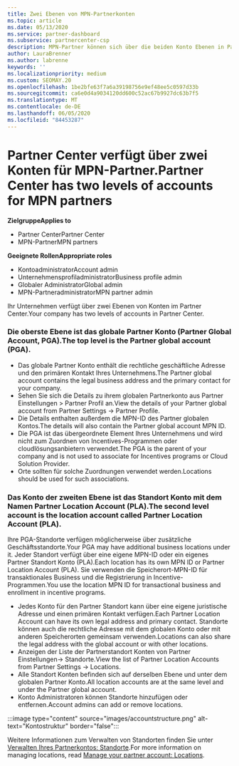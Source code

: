 ```yaml
---
title: Zwei Ebenen von MPN-Partnerkonten
ms.topic: article
ms.date: 05/13/2020
ms.service: partner-dashboard
ms.subservice: partnercenter-csp
description: MPN-Partner können sich über die beiden Konto Ebenen in Partner Center, das globale Partnerkonto (Partner Global Account, PGA) und das Partner Location Account (PLA) informieren.
author: LauraBrenner
ms.author: labrenne
keywords: ''
ms.localizationpriority: medium
ms.custom: SEOMAY.20
ms.openlocfilehash: 1be2bfe63f7a6a39198756e9ef48ee5c0597d33b
ms.sourcegitcommit: ca6e0d4a9034120dd600c52ac67b9927dc63b7f5
ms.translationtype: MT
ms.contentlocale: de-DE
ms.lasthandoff: 06/05/2020
ms.locfileid: "84453287"
---
```

# <a name="partner-center-has-two-levels-of-accounts-for-mpn-partners"></a><span data-ttu-id="25e71-103">Partner Center verfügt über zwei Konten für MPN-Partner.</span><span class="sxs-lookup"><span data-stu-id="25e71-103">Partner Center has two levels of accounts for MPN partners</span></span>

<span data-ttu-id="25e71-104">**Zielgruppe**</span><span class="sxs-lookup"><span data-stu-id="25e71-104">**Applies to**</span></span>

- <span data-ttu-id="25e71-105">Partner Center</span><span class="sxs-lookup"><span data-stu-id="25e71-105">Partner Center</span></span>
- <span data-ttu-id="25e71-106">MPN-Partner</span><span class="sxs-lookup"><span data-stu-id="25e71-106">MPN partners</span></span>

<span data-ttu-id="25e71-107">**Geeignete Rollen**</span><span class="sxs-lookup"><span data-stu-id="25e71-107">**Appropriate roles**</span></span>

- <span data-ttu-id="25e71-108">Kontoadministrator</span><span class="sxs-lookup"><span data-stu-id="25e71-108">Account admin</span></span>
- <span data-ttu-id="25e71-109">Unternehmensprofiladministrator</span><span class="sxs-lookup"><span data-stu-id="25e71-109">Business profile admin</span></span>
- <span data-ttu-id="25e71-110">Globaler Administrator</span><span class="sxs-lookup"><span data-stu-id="25e71-110">Global admin</span></span>
- <span data-ttu-id="25e71-111">MPN-Partneradministrator</span><span class="sxs-lookup"><span data-stu-id="25e71-111">MPN partner admin</span></span>

<span data-ttu-id="25e71-112">Ihr Unternehmen verfügt über zwei Ebenen von Konten im Partner Center.</span><span class="sxs-lookup"><span data-stu-id="25e71-112">Your company has two levels of accounts in Partner Center.</span></span>

### <a name="the-top-level-is-the-partner-global-account-pga"></a><span data-ttu-id="25e71-113">Die oberste Ebene ist das globale Partner Konto (Partner Global Account, PGA).</span><span class="sxs-lookup"><span data-stu-id="25e71-113">The top level is the Partner global account (PGA).</span></span>

- <span data-ttu-id="25e71-114">Das globale Partner Konto enthält die rechtliche geschäftliche Adresse und den primären Kontakt Ihres Unternehmens.</span><span class="sxs-lookup"><span data-stu-id="25e71-114">The Partner global account contains the legal business address and the primary contact for your company.</span></span> 
- <span data-ttu-id="25e71-115">Sehen Sie sich die Details zu ihrem globalen Partnerkonto aus Partner Einstellungen > Partner Profil an.</span><span class="sxs-lookup"><span data-stu-id="25e71-115">View the details of your Partner global account from Partner Settings -> Partner Profile.</span></span>
- <span data-ttu-id="25e71-116">Die Details enthalten außerdem die MPN-ID des Partner globalen Kontos.</span><span class="sxs-lookup"><span data-stu-id="25e71-116">The details will also contain the Partner global account MPN ID.</span></span> 
- <span data-ttu-id="25e71-117">Die PGA ist das übergeordnete Element Ihres Unternehmens und wird nicht zum Zuordnen von Incentives-Programmen oder cloudlösungsanbietern verwendet.</span><span class="sxs-lookup"><span data-stu-id="25e71-117">The PGA is the parent of your company and is not used to associate for Incentives programs or Cloud Solution Provider.</span></span> 
- <span data-ttu-id="25e71-118">Orte sollten für solche Zuordnungen verwendet werden.</span><span class="sxs-lookup"><span data-stu-id="25e71-118">Locations should be used for such associations.</span></span>

### <a name="the-second-level-account-is-the-location-account-called-partner-location-account-pla"></a><span data-ttu-id="25e71-119">Das Konto der zweiten Ebene ist das Standort Konto mit dem Namen Partner Location Account (PLA).</span><span class="sxs-lookup"><span data-stu-id="25e71-119">The second level account is the location account called Partner Location Account (PLA).</span></span>

<span data-ttu-id="25e71-120">Ihre PGA-Standorte verfügen möglicherweise über zusätzliche Geschäftsstandorte.</span><span class="sxs-lookup"><span data-stu-id="25e71-120">Your PGA may have additional business locations under it.</span></span> <span data-ttu-id="25e71-121">Jeder Standort verfügt über eine eigene MPN-ID oder ein eigenes Partner Standort Konto (PLA).</span><span class="sxs-lookup"><span data-stu-id="25e71-121">Each location has its own MPN ID or Partner Location Account (PLA).</span></span> <span data-ttu-id="25e71-122">Sie verwenden die Speicherort-MPN-ID für transaktionales Business und die Registrierung in Incentive-Programmen.</span><span class="sxs-lookup"><span data-stu-id="25e71-122">You use the location MPN ID for transactional business and enrollment in incentive programs.</span></span>

- <span data-ttu-id="25e71-123">Jedes Konto für den Partner Standort kann über eine eigene juristische Adresse und einen primären Kontakt verfügen.</span><span class="sxs-lookup"><span data-stu-id="25e71-123">Each Partner Location Account can have its own legal address and primary contact.</span></span> <span data-ttu-id="25e71-124">Standorte können auch die rechtliche Adresse mit dem globalen Konto oder mit anderen Speicherorten gemeinsam verwenden.</span><span class="sxs-lookup"><span data-stu-id="25e71-124">Locations can also share the legal address with the global account or with other locations.</span></span>
- <span data-ttu-id="25e71-125">Anzeigen der Liste der Partnerstandort Konten von Partner Einstellungen-> Standorte.</span><span class="sxs-lookup"><span data-stu-id="25e71-125">View the list of Partner Location Accounts from Partner Settings -> Locations.</span></span>
- <span data-ttu-id="25e71-126">Alle Standort Konten befinden sich auf derselben Ebene und unter dem globalen Partner Konto.</span><span class="sxs-lookup"><span data-stu-id="25e71-126">All location accounts are at the same level and under the Partner global account.</span></span>
- <span data-ttu-id="25e71-127">Konto Administratoren können Standorte hinzufügen oder entfernen.</span><span class="sxs-lookup"><span data-stu-id="25e71-127">Account admins can add or remove locations.</span></span>

:::image type="content" source="images/accountstructure.png" alt-text="Kontostruktur" border="false":::

<span data-ttu-id="25e71-129">Weitere Informationen zum Verwalten von Standorten finden Sie unter [Verwalten Ihres Partnerkontos: Standorte](manage-locations.md).</span><span class="sxs-lookup"><span data-stu-id="25e71-129">For more information on managing locations, read [Manage your partner account: Locations](manage-locations.md).</span></span>
